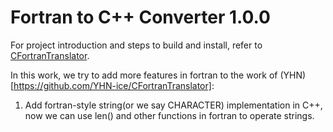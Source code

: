 # Fortran to C++ Converter 1.0.0 
For project introduction and steps to build and install, refer to [CFortranTranslator](https://github.com/CalvinNeo/CFortranTranslator).

In this work, we try to add more features in fortran to the work of (YHN)[https://github.com/YHN-ice/CFortranTranslator]:
1. Add fortran-style string(or we say CHARACTER) implementation in C++, now we can use len() and other functions in fortran to operate strings.
